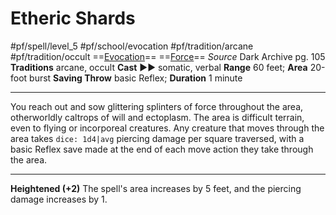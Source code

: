 # Etheric Shards
#pf/spell/level_5 #pf/school/evocation #pf/tradition/arcane #pf/tradition/occult
==[Evocation](../../../Traits/Evocation.md)== ==[Force](../../../Traits/Force.md)==
*Source* Dark Archive pg. 105
**Traditions** arcane, occult
**Cast** ►► somatic, verbal
**Range** 60 feet; **Area** 20-foot burst
**Saving Throw** basic Reflex; **Duration** 1 minute

---
You reach out and sow glittering splinters of force throughout the area, otherworldly caltrops of will and ectoplasm. The area is difficult terrain, even to flying or incorporeal creatures. Any creature that moves through the area takes `dice: 1d4|avg` piercing damage per square traversed, with a basic Reflex save made at the end of each move action they take through the area.

<hr>

**Heightened (+2)** The spell's area increases by 5 feet, and the piercing damage increases by 1.